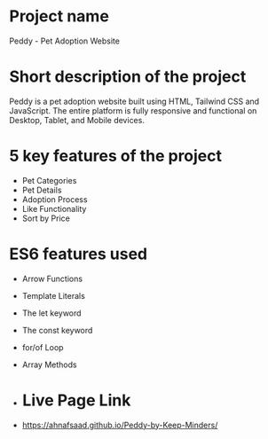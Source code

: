 # Project name
Peddy - Pet Adoption Website

# Short description of the project
Peddy is a pet adoption website built using HTML, Tailwind CSS and JavaScript. The entire platform is fully responsive and functional on Desktop, Tablet, and Mobile devices.

# 5 key features of the project
- Pet Categories
- Pet Details
- Adoption Process
- Like Functionality
- Sort by Price

# ES6 features used
- Arrow Functions
- Template Literals
- The let keyword
- The const keyword
- for/of Loop
- Array Methods

- # Live Page Link
-  https://ahnafsaad.github.io/Peddy-by-Keep-Minders/

